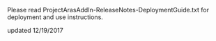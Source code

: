 Please read ProjectArasAddIn-ReleaseNotes-DeploymentGuide.txt for deployment and use instructions.

updated 12/19/2017